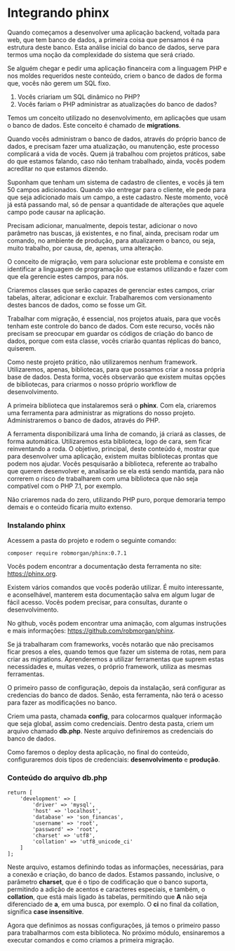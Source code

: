 # Integrando phinx

Quando começamos a desenvolver uma aplicação backend, voltada para web, que tem banco de dados, a primeira coisa que pensamos é na estrutura deste banco. Esta análise inicial do banco de dados, serve para termos uma noção da complexidade do sistema que será criado.

Se alguém chegar e pedir uma aplicação financeira com a linguagem PHP e nos moldes requeridos neste conteúdo, criem o banco de dados de forma que, vocês não gerem um SQL fixo.

1. Vocês criariam um SQL dinâmico no PHP?
2. Vocês fariam o PHP administrar as atualizações do banco de dados?

Temos um conceito utilizado no desenvolvimento, em aplicações que usam o banco de dados. Este conceito é chamado de **migrations**.

Quando vocês administram o banco de dados, através do próprio banco de dados, e precisam fazer uma atualização, ou manutenção, este processo complicará a vida de vocês. Quem já trabalhou com projetos práticos, sabe do que estamos falando, caso não tenham trabalhado, ainda, vocês podem acreditar no que estamos dizendo.

Suponham que tenham um sistema de cadastro de clientes, e vocês já tem 50 campos adicionados. Quando vão entregar para o cliente, ele pede para que seja adicionado mais um campo, a este cadastro. Neste momento, você já está passando mal, só de pensar a quantidade de alterações que aquele campo pode causar na aplicação.

Precisam adicionar, manualmente, depois testar, adicionar o novo parâmetro nas buscas, já existentes, e no final, ainda, precisam rodar um comando, no ambiente de produção, para atualizarem o banco, ou seja, muito trabalho, por causa, de, apenas, uma alteração.

O conceito de migração, vem para solucionar este problema e consiste em identificar a linguagem de programação que estamos utilizando e fazer com que ela gerencie estes campos, para nós.

Criaremos classes que serão capazes de gerenciar estes campos, criar tabelas, alterar, adicionar e excluir. Trabalharemos com versionamento destes bancos de dados, como se fosse um Git.

Trabalhar com migração, é essencial, nos projetos atuais, para que vocês tenham este controle do banco de dados. Com este recurso, vocês não precisam se preocupar em guardar os códigos de criação do banco de dados, porque com esta classe, vocês criarão quantas réplicas do banco, quiserem.

Como neste projeto prático, não utilizaremos nenhum framework. Utilizaremos, apenas, bibliotecas, para que possamos criar a nossa própria base de dados. Desta forma, vocês observarão que existem muitas opções de bibliotecas, para criarmos o nosso próprio workflow de desenvolvimento.

A primeira biblioteca que instalaremos será o **phinx**. Com ela, criaremos uma ferramenta para administrar as migrations do nosso projeto. Administraremos o banco de dados, através do PHP.

A ferramenta disponibilizará uma linha de comando, já criará as classes, de forma automática. Utilizaremos esta biblioteca, logo de cara, sem ficar reinventando a roda. O objetivo, principal, deste conteúdo é, mostrar que para desenvolver uma aplicação, existem muitas bibliotecas prontas que podem nos ajudar. Vocês pesquisarão a biblioteca, referente ao trabalho que querem desenvolver e, analisarão se ela está sendo mantida, para não correrem o risco de trabalharem com uma biblioteca que não seja compatível com o PHP 7.1, por exemplo.

Não criaremos nada do zero, utilizando PHP puro, porque demoraria tempo demais e o conteúdo ficaria muito extenso.

### Instalando phinx

Acessem a pasta do projeto e rodem o seguinte comando:

`composer require robmorgan/phinx:0.7.1`

Vocês podem encontrar a documentação desta ferramenta no site: <https://phinx.org>.

Existem vários comandos que vocês poderão utilizar. É muito interessante, e aconselhável, manterem esta documentação salva em algum lugar de fácil acesso. Vocês podem precisar, para consultas, durante o desenvolvimento.

No github, vocês podem encontrar uma animação, com algumas instruções e mais informações: <https://github.com/robmorgan/phinx>.

Se já trabalharam com frameworks, vocês notarão que não precisamos ficar presos a eles, quando temos que fazer um sistema de rotas, nem para criar as migrations. Aprenderemos  a utilizar ferramentas que suprem estas necessidades e, muitas vezes, o próprio framework, utiliza as mesmas ferramentas.

O primeiro passo de configuração, depois da instalação, será configurar as credencias do banco de dados. Senão, esta ferramenta, não terá o acesso para fazer as modificações no banco.

Criem uma pasta, chamada **config**, para colocarmos qualquer informação que seja global, assim como credenciais. Dentro desta pasta, criem um arquivo chamado **db.php**. Neste arquivo definiremos as credenciais do banco de dados.

Como faremos o deploy desta aplicação, no final do conteúdo, configuraremos dois tipos de credenciais: **desenvolvimento** e **produção**.

### Conteúdo do arquivo db.php

```
return [
    'development' => [
        'driver' => 'mysql',
        'host' => 'localhost',
        'database' => 'son_financas',
        'username' => 'root',
        'password' => 'root',
        'charset' => 'utf8',
        'collation' => 'utf8_unicode_ci'
    ]
];
```

Neste arquivo, estamos definindo todas as informações, necessárias, para a conexão e criação, do banco de dados. Estamos passando, inclusive, o parâmetro **charset**, que é o tipo de codificação que o banco suporta, permitindo a adição de acentos e caracteres especiais, e também, o **collation**, que está mais ligado às tabelas, permitindo que **A** não seja diferenciado de **a**, em uma busca, por exemplo. O **ci** no final da collation, significa **case insensitive**.

Agora que definimos as nossas configurações, já temos o primeiro passo para trabalharmos com esta biblioteca. No próximo módulo, ensinaremos a executar comandos e como criamos a primeira migração.